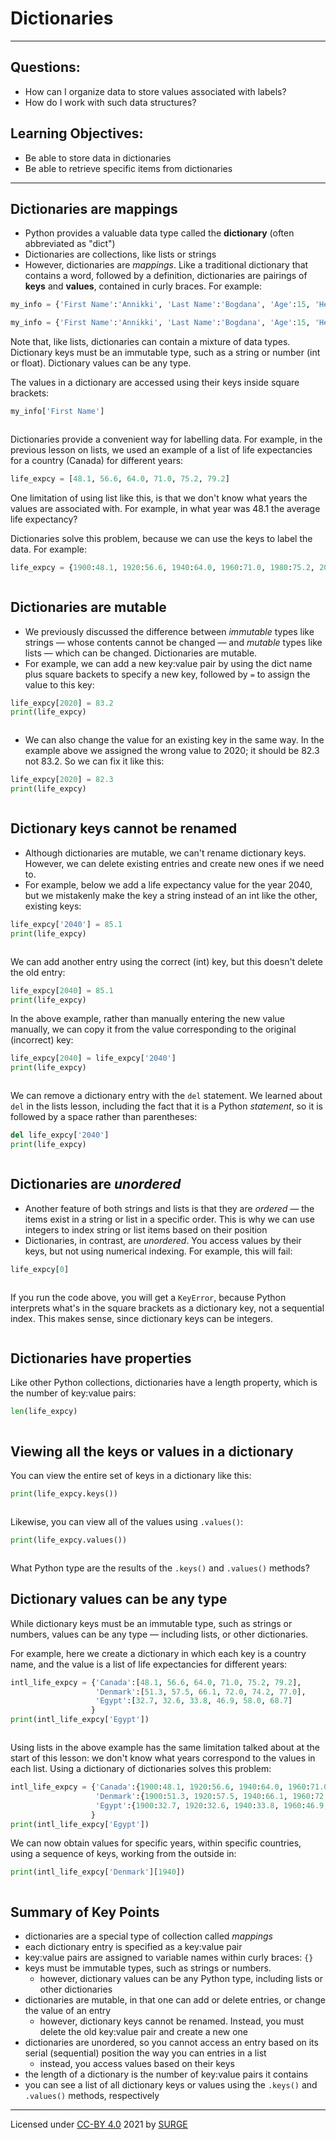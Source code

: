 # Dictionaries
---

## Questions:
- How can I organize data to store values associated with labels?
- How do I work with such data structures?

## Learning Objectives:
- Be able to store data in dictionaries
- Be able to retrieve specific items from dictionaries
---

## Dictionaries are mappings

- Python provides a valuable data type called the **dictionary** (often abbreviated as "dict")
- Dictionaries are collections, like lists or strings
- However, dictionaries are *mappings*. Like a traditional dictionary that contains a word, followed by a definition, dictionaries are pairings of **keys** and **values**, contained in curly braces. For example:

~~~python
my_info = {'First Name':'Annikki', 'Last Name':'Bogdana', 'Age':15, 'Height':1.66}
~~~



```python
my_info = {'First Name':'Annikki', 'Last Name':'Bogdana', 'Age':15, 'Height':1.66}
```

Note that, like lists, dictionaries can contain a mixture of data types. Dictionary keys must be an immutable type, such as a string or number (int or float). Dictionary values can be any type. 

The values in a dictionary are accessed using their keys inside square brackets:

~~~python
my_info['First Name']
~~~


```python

```

Dictionaries provide a convenient way for labelling data. For example, in the previous lesson on lists, we used an example of a list of life expectancies for a country (Canada) for different years:

~~~python
life_expcy = [48.1, 56.6, 64.0, 71.0, 75.2, 79.2]
~~~

One limitation of using list like this, is that we don't know what years the values are associated with. For example, in what year was 48.1 the average life expectancy?

Dictionaries solve this problem, because we can use the keys to label the data. For example:

~~~python
life_expcy = {1900:48.1, 1920:56.6, 1940:64.0, 1960:71.0, 1980:75.2, 2000:79.2}
~~~


```python

```

## Dictionaries are mutable 

- We previously discussed the difference between *immutable* types like strings — whose contents cannot be changed — and *mutable* types like lists — which can be changed. Dictionaries are mutable.
- For example, we can add a new key:value pair by using the dict name plus square backets to specify a new key, followed by `=` to assign the value to this key:

~~~python
life_expcy[2020] = 83.2
print(life_expcy)
~~~


```python

```

- We can also change the value for an existing key in the same way. In the example above we assigned the wrong value to 2020; it should be 82.3 not 83.2. So we can fix it like this:

~~~python
life_expcy[2020] = 82.3
print(life_expcy)
~~~


```python

```

## Dictionary keys cannot be renamed
- Although dictionaries are mutable, we can't rename dictionary keys. However, we can delete existing entries and create new ones if we need to. 
- For example, below we add a life expectancy value for the year 2040, but we mistakenly make the key a string instead of an int like the other, existing keys:

~~~python
life_expcy['2040'] = 85.1
print(life_expcy)
~~~


```python

```

We can add another entry using the correct (int) key, but this doesn't delete the old entry:

~~~python
life_expcy[2040] = 85.1
print(life_expcy)
~~~

In the above example, rather than manually entering the new value manually, we can copy it from the value corresponding to the original (incorrect) key:

~~~python
life_expcy[2040] = life_expcy['2040']
print(life_expcy)
~~~


```python

```

We can remove a dictionary entry with the `del` statement. We learned about `del` in the lists lesson, including the fact that it is a Python *statement*, so it is followed by a space rather than parentheses:

~~~python
del life_expcy['2040']
print(life_expcy)
~~~


```python

```

## Dictionaries are *unordered*
- Another feature of both strings and lists is that they are *ordered* — the items exist in a string or list in a specific order. This is why we can use integers to index string or list items based on their position
- Dictionaries, in contrast, are *unordered*. You access values by their keys, but not using numerical indexing. For example, this will fail:

~~~python
life_expcy[0]
~~~


```python

```

If you run the code above, you will get a `KeyError`, because Python interprets what's in the square brackets as a dictionary key, not a sequential index. This makes sense, since dictionary keys can be integers.


```python

```

## Dictionaries have properties

Like other Python collections, dictionaries have a length property, which is the number of key:value pairs:

~~~python
len(life_expcy)
~~~


```python

```

## Viewing all the keys or values in a dictionary

You can view the entire set of keys in a dictionary like this:

~~~python
print(life_expcy.keys())
~~~


```python

```

Likewise, you can view all of the values using `.values()`:

~~~python
print(life_expcy.values())
~~~


```python

```

What Python type are the results of the `.keys()` and `.values()` methods?

## Dictionary values can be any type

While dictionary keys must be an immutable type, such as strings or numbers, values can be any type — including lists, or other dictionaries.

For example, here we create a dictionary in which each key is a country name, and the value is a list of life expectancies for different years:

~~~python
intl_life_expcy = {'Canada':[48.1, 56.6, 64.0, 71.0, 75.2, 79.2],
                   'Denmark':[51.3, 57.5, 66.1, 72.0, 74.2, 77.0],
                   'Egypt':[32.7, 32.6, 33.8, 46.9, 58.0, 68.7]
                  }
print(intl_life_expcy['Egypt'])
~~~


```python

```

Using lists in the above example has the same limitation talked about at the start of this lesson: we don't know what years correspond to the values in each list. Using a dictionary of dictionaries solves this problem: 

~~~python
intl_life_expcy = {'Canada':{1900:48.1, 1920:56.6, 1940:64.0, 1960:71.0, 1980:75.2, 2000:79.2},
                   'Denmark':{1900:51.3, 1920:57.5, 1940:66.1, 1960:72.0, 1980:74.2, 2000:77.0},
                   'Egypt':{1900:32.7, 1920:32.6, 1940:33.8, 1960:46.9, 1980:58.0, 2000:68.7}
                  }
print(intl_life_expcy['Egypt'])
~~~

We can now obtain values for specific years, within specific countries, using a sequence of keys, working from the outside in:

~~~python
print(intl_life_expcy['Denmark'][1940])
~~~


```python

```

## Summary of Key Points
- dictionaries are a special type of collection called *mappings*
- each dictionary entry is specified as a key:value pair
- key:value pairs are assigned to variable names within curly braces: `{}`
- keys must be immutable types, such as strings or numbers. 
    - however, dictionary values can be any Python type, including lists or other dictionaries
- dictionaries are mutable, in that one can add or delete entries, or change the value of an entry
    - however, dictionary keys cannot be renamed. Instead, you must delete the old key:value pair and create a new one
- dictionaries are unordered, so you cannot access an entry based on its serial (sequential) position the way you can entries in a list
    - instead, you access values based on their keys
- the length of a dictionary is the number of key:value pairs it contains
- you can see a list of all dictionary keys or values using the `.keys()` and `.values()` methods, respectively

---
Licensed under [CC-BY 4.0](https://creativecommons.org/licenses/by/4.0/) 2021 by [SURGE](https://github.com/surge-dalhousie)
